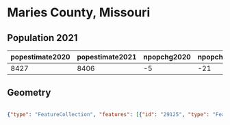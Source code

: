 # Maries County, Missouri

## Population 2021

| popestimate2020 | popestimate2021 | npopchg2020 | npopchg2021 | births2020 | births2021 | deaths2020 | deaths2021 | naturalchg2020 | naturalchg2021 | internationalmig2020 | internationalmig2021 | domesticmig2020 | domesticmig2021 | netmig2020 | netmig2021 |  rbirth2021  |  rdeath2021  | rnaturalchg2021 | rinternationalmig2021 | rdomesticmig2021 | rnetmig2021  |
|-----------------|-----------------|-------------|-------------|------------|------------|------------|------------|----------------|----------------|----------------------|----------------------|-----------------|-----------------|------------|------------|--------------|--------------|-----------------|-----------------------|------------------|--------------|
| 8427            | 8406            | -5          | -21         | 25         | 95         | 45         | 133        | -20            | -38            | 0                    | 3                    | 16              | 12              | 16         | 15         | 11.287352225 | 15.802293115 | -4.51494089     | 0.3564427018          | 1.4257708073     | 1.7822135092|

## Geometry

```geojson

{"type": "FeatureCollection", "features": [{"id": "29125", "type": "Feature", "geometry": {"type": "MultiPolygon", "coordinates": [[[[-91.644722553, 38.288502986], [-91.644886563, 38.153672011], [-91.630547568, 38.15351201], [-91.632424576, 38.050944029], [-91.747033544, 38.053265034], [-91.895340503, 38.051192042], [-91.935240494, 38.030863048], [-91.958294486, 38.036312048], [-91.966429487, 38.009675053], [-92.021158471, 38.010632056], [-92.06136546, 38.010928059], [-92.185363426, 38.016331063], [-92.181365415, 38.161231037], [-92.19775641, 38.162215038], [-92.1956684, 38.292230014], [-92.024520448, 38.288732006], [-91.883916486, 38.289891998], [-91.862492492, 38.293590997], [-91.775336516, 38.292050992], [-91.757334522, 38.288715992], [-91.644722553, 38.288502986]]]]}, "properties": {}}]}
```

